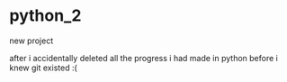 # python_2
 new project
 
after i accidentally deleted all the progress i had made in python before i knew git existed :(
